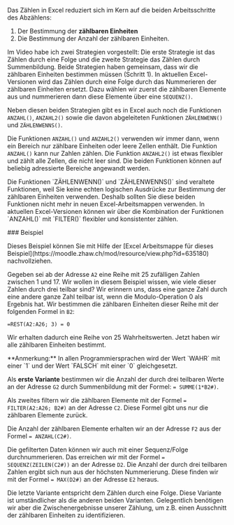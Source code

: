Das Zählen in Excel reduziert sich im Kern auf die beiden Arbeitsschritte des Abzählens:  

1. Der Bestimmung der **zählbaren Einheiten**
2. Die Bestimmung der Anzahl der zählbaren Einheiten. 

Im Video habe ich zwei Strategien vorgestellt: Die erste Strategie ist das Zählen durch eine Folge und die zweite Strategie das Zählen durch Summenbildung. Beide Strategien haben gemeinsam, dass wir die zählbaren Einheiten bestimmen müssen (Schritt 1). In aktuellen Excel-Versionen wird das Zählen durch eine Folge durch das Nummerieren der zählbaren Einheiten ersetzt. Dazu wählen wir zuerst die zählbaren Elemente aus und nummerieren dann diese Elemente über eine `SEQUENZ()`.

Neben diesen beiden Strategien gibt es in Excel auch noch die Funktionen `ANZAHL()`, `ANZAHL2()` sowie die davon abgeleiteten Funktionen `ZÄHLENWENN()` und `ZÄHLENWENNS()`. 

Die Funktionen `ANZAHL()` und `ANZAHL2()` verwenden wir immer dann, wenn ein Bereich nur zählbare Einheiten oder leere Zellen enthält. Die Funktion `ANZAHL()` kann nur Zahlen zählen. Die Funktion `ANZAHL2()` ist etwas flexibler und zählt alle Zellen, die nicht leer sind. Die beiden Funktionen können auf beliebig adressierte Bereiche angewandt werden. 

<p class="alert alert-warning" markdown="1">
Die Funktionen `ZÄHLENWENN()` und `ZÄHLENWENNS()` sind veraltete Funktionen, weil Sie keine echten logischen Ausdrücke zur Bestimmung der zählbaren Einheiten verwenden. Deshalb sollten Sie diese beiden Funktionen nicht mehr in neuen Excel-Arbeitsmappen verwenden. In aktuellen Excel-Versionen können wir über die Kombination der Funktionen `ANZAHL()` mit `FILTER()` flexibler und konsistenter zählen.
</p>

### Beispiel

<p class="alert alert-info" markdown="1">
Dieses Beispiel können Sie mit Hilfe der [Excel Arbeitsmappe für dieses Beispiel](https://moodle.zhaw.ch/mod/resource/view.php?id=635180) nachvollziehen.
</p>

Gegeben sei ab der Adresse `A2` eine Reihe mit 25 zufälligen Zahlen zwischen 1 und 17. Wir wollen in diesem Beispiel wissen, wie viele dieser Zahlen durch drei teilbar sind? Wir erinnern uns, dass eine ganze Zahl durch eine andere ganze Zahl teilbar ist, wenn die Modulo-Operation 0 als Ergebnis hat. Wir bestimmen die zählbaren Einheiten dieser Reihe mit der folgenden Formel in `B2`: 

```Excel
=REST(A2:A26; 3) = 0
```

Wir erhalten dadurch eine Reihe von 25 Wahrheitswerten. Jetzt haben wir alle zählbaren Einheiten bestimmt. 

<p class="alert alert-success" markdown="1">
**Anmerkung:** In allen Programmiersprachen wird der Wert `WAHR` mit einer `1` und der Wert `FALSCH` mit einer `0` gleichgesetzt.
</p>

Als **erste Variante** bestimmen wir die Anzahl der durch drei teilbaren Werte an der Adresse `G2` durch Summenbildung mit der Formel: `= SUMME(1*B2#)`. 

Als zweites filtern wir die zählbaren Elemente mit der Formel `= FILTER(A2:A26; B2#)` an der Adresse `C2`. Diese Formel gibt uns nur die zählbaren Elemente zurück. 

Die Anzahl der zählbaren Elemente erhalten wir an der Adresse `F2` aus der Formel `= ANZAHL(C2#)`. 

Die gefilterten Daten können wir auch mit einer Sequenz/Folge durchnummerieren. Das erreichen wir mit der Formel `= SEQUENZ(ZEILEN(C2#))` an der Adresse `D2`. Die Anzahl der durch drei teilbaren Zahlen ergibt sich nun aus der höchsten Nummerierung. Diese finden wir mit der Formel `= MAX(D2#)` an der Adresse `E2` heraus. 

<p class="alert alert-success" markdown="1">
Die letzte Variante entspricht dem Zählen durch eine Folge. Diese Variante ist umständlicher als die anderen beiden Varianten. Gelegentlich benötigen wir aber die Zwischenergebnisse unserer Zählung, um z.B. einen Ausschnitt der zählbaren Einheiten zu identifizieren.
</p>